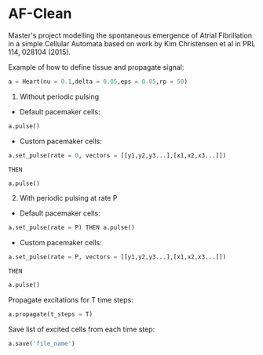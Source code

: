 # AF-Clean
Master's project modelling the spontaneous emergence of Atrial Fibrillation in a simple Cellular Automata based on work by Kim Christensen et al in PRL 114, 028104 (2015).


Example of how to define tissue and propagate signal:
```python
a = Heart(nu = 0.1,delta = 0.05,eps = 0.05,rp = 50)
```
1. Without periodic pulsing

  * Default pacemaker cells: 
  ```python
  a.pulse()
  ```
  
  * Custom pacemaker cells:
  ```python
  a.set_pulse(rate = 0, vectors = [[y1,y2,y3...],[x1,x2,x3...]])  
  ```
    THEN
  ```python
  a.pulse()
  ```
2. With periodic pulsing at rate P

 * Default pacemaker cells:
  ```python
  a.set_pulse(rate = P) THEN a.pulse()
  ``` 
  * Custom pacemaker cells:
  ```python
  a.set_pulse(rate = P, vectors = [[y1,y2,y3...],[x1,x2,x3...]])
  ```
    THEN
  ```python
  a.pulse()
  ```

Propagate excitations for T time steps:
 ```python
 a.propagate(t_steps = T)
 ```
  
Save list of excited cells from each time step:
  
  ```python
  a.save('file_name')
  ```
  

